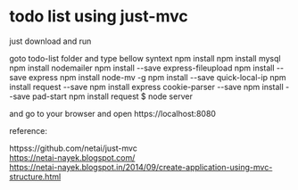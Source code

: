 todo list using just-mvc
=======================
just download and run

goto todo-list folder and type bellow syntext
npm install 
npm install mysql
npm install nodemailer
npm install --save express-fileupload
npm install --save express
npm install node-mv -g
npm install --save quick-local-ip
npm install request --save
npm install express cookie-parser --save
npm install --save pad-start 
npm install request
$ node server

and go to your browser and open https://localhost:8080

reference:

httpss://github.com/netai/just-mvc<br/>
https://netai-nayek.blogspot.com/<br/>
https://netai-nayek.blogspot.in/2014/09/create-application-using-mvc-structure.html
